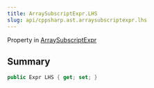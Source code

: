```yaml
---
title: ArraySubscriptExpr.LHS
slug: api/cppsharp.ast.arraysubscriptexpr.lhs
---
```

Property in [ArraySubscriptExpr](/api/cppsharp/ast/arraysubscriptexpr)

## Summary



```csharp
public Expr LHS { get; set; }
```

